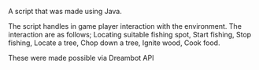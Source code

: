 A script that was made using Java.

The script handles in game player interaction with the environment.
The interaction are as follows;
  Locating suitable fishing spot,
  Start fishing,
  Stop fishing,
  Locate a tree,
  Chop down a tree,
  Ignite wood,
  Cook food.
  
These were made possible via Dreambot API
